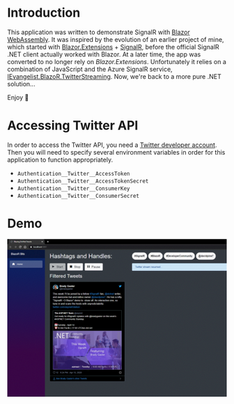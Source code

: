 # Introduction

This application was written to demonstrate SignalR with [Blazor WebAssembly](https://devblogs.microsoft.com/aspnet/blazor-webassembly-3-2-0-preview-1-release-now-available/). It was inspired by the evolution of an earlier project of mine, which started with [Blazor.Extensions](https://github.com/BlazorExtensions) + [SignalR](https://github.com/BlazorExtensions/SignalR), before the official SignalR .NET client actually worked with Blazor. At a later time, the app was converted to no longer rely on *Blazor.Extensions*. Unfortunately it relies on a combination of JavaScript and the Azure SignalR service, [IEvangelist.BlazoR.TwitterStreaming](https://github.com/IEvangelist/IEvangelist.BlazoR.TwitterStreaming). Now, we're back to a more pure .NET solution...

Enjoy :metal:

# Accessing Twitter API

In order to access the Twitter API, you need a [Twitter developer account](https://developer.twitter.com/en/apps/create). Then you will need to specify several environment variables in order for this application to function appropriately.

- `Authentication__Twitter__AccessToken`
- `Authentication__Twitter__AccessTokenSecret`
- `Authentication__Twitter__ConsumerKey`
- `Authentication__Twitter__ConsumerSecret`

# Demo

![Demos](assets/demo-image.png "Demo")
